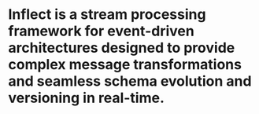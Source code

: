 # Inflect is a stream processing framework for event-driven architectures designed to provide complex message transformations and seamless schema evolution and versioning in real-time.
